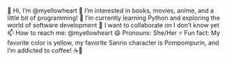 👋 Hi, I’m @myellowheart
👀 I’m interested in books, movies, anime, and a little bit of programming!
🌱 I’m currently learning Python and exploring the world of software development
💞️ I want to collaborate on I don’t know yet
📫 How to reach me: @myellowheart
😄 Pronouns: She/Her
⚡ Fun fact: My favorite color is yellow, my favorite Sanrio character is Pompompurin, and I’m addicted to coffee! ☕💛
<!---
myellowheart/myellowheart is a ✨ special ✨ repository because its `README.md` (this file) appears on your GitHub profile.
You can click the Preview link to take a look at your changes.
--->
